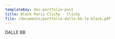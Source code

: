 ```yaml
---
templateKey: doc-portfolio-post
title: Black Paris Clichy - Clichy
file: /documents/portfolio-dalle-bb-le-black.pdf
---
```

DALLE BB